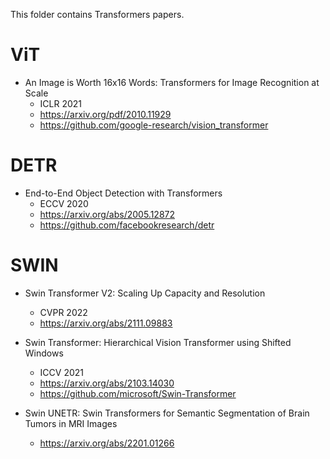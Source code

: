 This folder contains Transformers papers.

# ViT
- An Image is Worth 16x16 Words: Transformers for Image Recognition at Scale
  - ICLR 2021
  - https://arxiv.org/pdf/2010.11929
  - https://github.com/google-research/vision_transformer

# DETR
- End-to-End Object Detection with Transformers
  - ECCV 2020
  - https://arxiv.org/abs/2005.12872
  - https://github.com/facebookresearch/detr

# SWIN
- Swin Transformer V2: Scaling Up Capacity and Resolution
  - CVPR 2022
  - https://arxiv.org/abs/2111.09883

- Swin Transformer: Hierarchical Vision Transformer using Shifted Windows
  - ICCV 2021
  - https://arxiv.org/abs/2103.14030
  - https://github.com/microsoft/Swin-Transformer

- Swin UNETR: Swin Transformers for Semantic Segmentation of Brain Tumors in MRI Images
  - https://arxiv.org/abs/2201.01266
